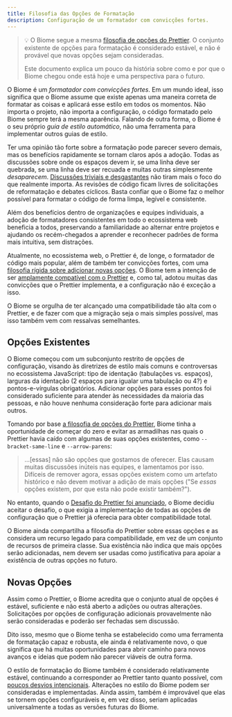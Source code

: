 ```yaml
---
title: Filosofia das Opções de Formatação
description: Configuração de um formatador com convicções fortes.
---
```


>💡 O Biome segue a mesma [filosofia de opções do Prettier](https://prettier.io/docs/en/option-philosophy). O conjunto existente de opções para formatação é considerado estável, e não é provável que novas opções sejam consideradas.
>
>Este documento explica um pouco da história sobre como e por que o Biome chegou onde está hoje e uma perspectiva para o futuro.

O Biome é um *formatador com convicções fortes*. Em um mundo ideal, isso significa que o Biome assume que existe apenas uma maneira correta de formatar as coisas e aplicará esse estilo em todos os momentos. Não importa o projeto, não importa a configuração, o código formatado pelo Biome sempre terá a mesma aparência. Falando de outra forma, o Biome é o seu próprio *guia de estilo automático*, não uma ferramenta para implementar outros guias de estilo.

Ter uma opinião tão forte sobre a formatação pode parecer severo demais, mas os benefícios rapidamente se tornam claros após a adoção. Todas as discussões sobre onde os espaços devem ir, se uma linha deve ser quebrada, se uma linha deve ser recuada e muitas outras simplesmente *desaparecem*. [Discussões triviais e desgastantes](https://pt.wikipedia.org/wiki/Lei_da_trivialidade) não tiram mais o foco do que realmente importa. As revisões de código ficam livres de solicitações de reformatação e debates cíclicos. Basta confiar que o Biome faz o melhor possível para formatar o código de forma limpa, legível e consistente.

Além dos benefícios dentro de organizações e equipes individuais, a adoção de formatadores consistentes em todo o ecossistema web beneficia a todos, preservando a familiaridade ao alternar entre projetos e ajudando os recém-chegados a aprender e reconhecer padrões de forma mais intuitiva, sem distrações.

Atualmente, no ecossistema web, o Prettier é, de longe, o formatador de código mais popular, além de também ter convicções fortes, com uma [filosofia rígida sobre adicionar novas opções](https://prettier.io/docs/en/option-philosophy). O Biome tem a intenção de ser [amplamente compatível com o Prettier](https://biomejs.dev/blog/biome-wins-prettier-challenge) e, como tal, adotou muitas das convicções que o Prettier implementa, e a configuração não é exceção a isso.

O Biome se orgulha de ter alcançado uma compatibilidade tão alta com o Prettier, e de fazer com que a migração seja o mais simples possível, mas isso também vem com ressalvas semelhantes.

## Opções Existentes

O Biome começou com um subconjunto restrito de opções de configuração, visando às diretrizes de estilo mais comuns e controversas no ecossistema JavaScript: tipo de identação (tabulações vs. espaços), larguras da identação (2 espaços para igualar uma tabulação ou 4?) e pontos-e-vírgulas obrigatórios.  Adicionar opções para esses pontos foi considerado suficiente para atender às necessidades da maioria das pessoas, e não houve nenhuma consideração forte para adicionar mais outros.

Tomando por base [a filosofia de opções do Prettier](https://prettier.io/docs/en/option-philosophy), Biome tinha a oportunidade de começar do zero e evitar as armadilhas nas quais o Prettier havia caído com algumas de suas opções existentes, como `--bracket-same-line` e `--arrow-parens`:

> …[essas] não são opções que gostamos de oferecer. Elas causam muitas discussões inúteis nas equipes, e lamentamos por isso. Difíceis de remover agora, essas opções existem como um artefato histórico e não devem motivar a adição de mais opções ("Se *essas* opções existem, por que esta não pode existir também?").

No entanto, quando o [Desafio do Prettier foi anunciado](https://twitter.com/Vjeux/status/1722733472522142022), o Biome decidiu aceitar o desafio, o que exigia a implementação de todas as opções de configuração que o Prettier já oferecia para obter compatibilidade total.

O Biome ainda compartilha a filosofia do Prettier sobre essas opções e as considera um recurso legado para compatibilidade, em vez de um conjunto de recursos de primeira classe. Sua existência não indica que mais opções serão adicionadas, nem devem ser usadas como justificativa para apoiar a existência de outras opções no futuro.

## Novas Opções

Assim como o Prettier, o Biome acredita que o conjunto atual de opções é estável, suficiente e não está aberto a adições ou outras alterações. Solicitações por opções de configuração adicionais provavelmente não serão consideradas e poderão ser fechadas sem discussão.

Dito isso, mesmo que o Biome tenha se estabelecido como uma ferramenta de formatação capaz e robusta, ele ainda é relativamente novo, o que significa que há muitas oportunidades para abrir caminho para novos avanços e ideias que podem não parecer viáveis de outra forma.

O estilo de formatação do Biome também é considerado relativamente estável, continuando a corresponder ao Prettier tanto quanto possível, com [poucos desvios intencionais](https://github.com/biomejs/biome/issues/739). Alterações no estilo do Biome podem ser consideradas e implementadas. Ainda assim, também é improvável que elas se tornem opções configuráveis e, em vez disso, seriam aplicadas universalmente a todas as versões futuras do Biome.